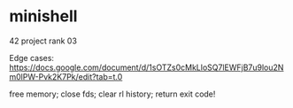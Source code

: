 # minishell
42 project rank 03

Edge cases:
https://docs.google.com/document/d/1sOTZs0cMkLloSQ7lEWFjB7u9lou2Nm0lPW-Pvk2K7Pk/edit?tab=t.0


free memory; close fds; clear rl history; return exit code!
